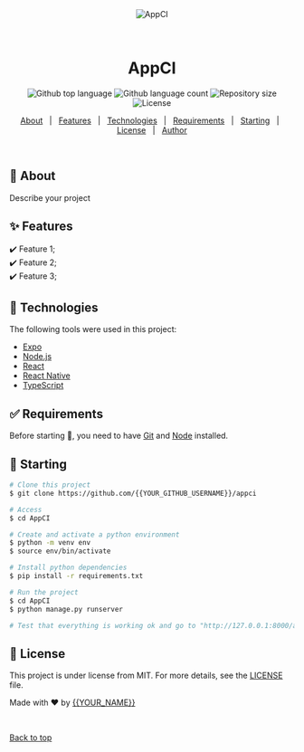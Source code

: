 <div align="center" id="top"> 
  <img src="./.github/app.gif" alt="AppCI" />

  &#xa0;

  <!-- <a href="https://appci.netlify.app">Demo</a> -->
</div>

<h1 align="center">AppCI</h1>

<p align="center">
  <img alt="Github top language" src="https://img.shields.io/github/languages/top/{{YOUR_GITHUB_USERNAME}}/appci?color=56BEB8">

  <img alt="Github language count" src="https://img.shields.io/github/languages/count/{{YOUR_GITHUB_USERNAME}}/appci?color=56BEB8">

  <img alt="Repository size" src="https://img.shields.io/github/repo-size/{{YOUR_GITHUB_USERNAME}}/appci?color=56BEB8">

  <img alt="License" src="https://img.shields.io/github/license/{{YOUR_GITHUB_USERNAME}}/appci?color=56BEB8">

  <!-- <img alt="Github issues" src="https://img.shields.io/github/issues/{{YOUR_GITHUB_USERNAME}}/appci?color=56BEB8" /> -->

  <!-- <img alt="Github forks" src="https://img.shields.io/github/forks/{{YOUR_GITHUB_USERNAME}}/appci?color=56BEB8" /> -->

  <!-- <img alt="Github stars" src="https://img.shields.io/github/stars/{{YOUR_GITHUB_USERNAME}}/appci?color=56BEB8" /> -->
</p>

<!-- Status -->

<!-- <h4 align="center"> 
	🚧  AppCI 🚀 Under construction...  🚧
</h4> 

<hr> -->

<p align="center">
  <a href="#dart-about">About</a> &#xa0; | &#xa0; 
  <a href="#sparkles-features">Features</a> &#xa0; | &#xa0;
  <a href="#rocket-technologies">Technologies</a> &#xa0; | &#xa0;
  <a href="#white_check_mark-requirements">Requirements</a> &#xa0; | &#xa0;
  <a href="#checkered_flag-starting">Starting</a> &#xa0; | &#xa0;
  <a href="#memo-license">License</a> &#xa0; | &#xa0;
  <a href="https://github.com/{{YOUR_GITHUB_USERNAME}}" target="_blank">Author</a>
</p>

<br>

## :dart: About ##

Describe your project

## :sparkles: Features ##

:heavy_check_mark: Feature 1;\
:heavy_check_mark: Feature 2;\
:heavy_check_mark: Feature 3;

## :rocket: Technologies ##

The following tools were used in this project:

- [Expo](https://expo.io/)
- [Node.js](https://nodejs.org/en/)
- [React](https://pt-br.reactjs.org/)
- [React Native](https://reactnative.dev/)
- [TypeScript](https://www.typescriptlang.org/)

## :white_check_mark: Requirements ##

Before starting :checkered_flag:, you need to have [Git](https://git-scm.com) and [Node](https://nodejs.org/en/) installed.

## :checkered_flag: Starting ##

```bash
# Clone this project
$ git clone https://github.com/{{YOUR_GITHUB_USERNAME}}/appci

# Access
$ cd AppCI

# Create and activate a python environment
$ python -m venv env
$ source env/bin/activate

# Install python dependencies
$ pip install -r requirements.txt

# Run the project
$ cd AppCI
$ python manage.py runserver

# Test that everything is working ok and go to "http://127.0.0.1:8000/api/"
```

## :memo: License ##

This project is under license from MIT. For more details, see the [LICENSE](LICENSE.md) file.


Made with :heart: by <a href="https://github.com/{{YOUR_GITHUB_USERNAME}}" target="_blank">{{YOUR_NAME}}</a>

&#xa0;

<a href="#top">Back to top</a>
